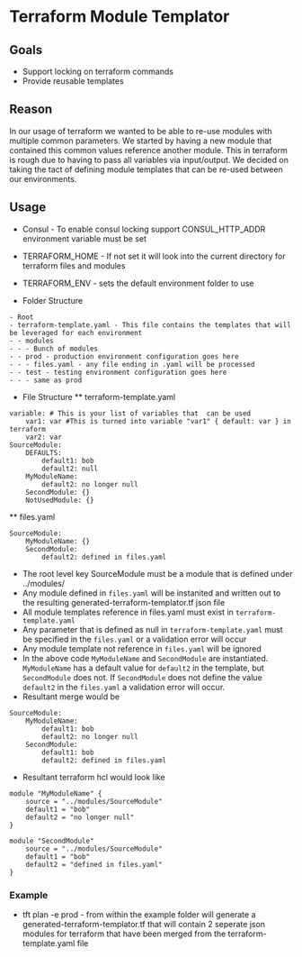Terraform Module Templator
================

## Goals
* Support locking on terraform commands
* Provide reusable templates


## Reason
In our usage of terraform we wanted to be able to re-use modules with multiple common parameters.  We started by having a new module that contained this common values reference another module.  This in terraform is rough due to having to pass all variables via input/output.  We decided on taking the tact of defining module templates that can be re-used between our environments.

## Usage
* Consul - To enable consul locking support CONSUL_HTTP_ADDR environment variable must be set
* TERRAFORM_HOME - If not set it will look into the current directory for terraform files and modules
* TERRAFORM_ENV - sets the default environment folder to use

* Folder Structure
```
- Root
- terraform-template.yaml - This file contains the templates that will be leveraged for each environment
- - modules
- - - Bunch of modules
- - prod - production environment configuration goes here
- - - files.yaml - any file ending in .yaml will be processed
- - test - testing environment configuration goes here
- - - same as prod
```

* File Structure
** terraform-template.yaml
```!yaml
variable: # This is your list of variables that  can be used
    var1: var #This is turned into variable "var1" { default: var } in terraform
    var2: var
SourceModule:
    DEFAULTS:
        default1: bob
        default2: null
    MyModuleName:
        default2: no longer null
    SecondModule: {}
    NotUsedModule: {}
```
**  files.yaml
```!yaml
SourceModule:
    MyModuleName: {}
    SecondModule:
        default2: defined in files.yaml
```

* The root level key SourceModule must be a module that is defined under ../modules/
* Any module defined in `files.yaml` will be instanited and written out to the resulting generated-terraform-templator.tf json file
* All module templates reference in files.yaml must exist in `terraform-template.yaml`
* Any parameter that is defined as null in `terraform-template.yaml` must be specified in the `files.yaml` or a validation error will occur
* Any module template not reference in `files.yaml` will be ignored
* In the above code `MyModuleName` and `SecondModule` are instantiated.  `MyModuleName` has a default value for `default2` in the template, but `SecondModule` does not.  If `SecondModule` does not define the value `default2` in the `files.yaml` a validation error will occur.
* Resultant merge would be
```!yaml
SourceModule:
    MyModuleName:
        default1: bob
        default2: no longer null
    SecondModule:
        default1: bob
        default2: defined in files.yaml
```
* Resultant terraform hcl would look like
```
module "MyModuleName" {
    source = "../modules/SourceModule"
    default1 = "bob"
    default2 = "no longer null"
}

module "SecondModule"
    source = "../modules/SourceModule"
    default1 = "bob"
    default2 = "defined in files.yaml"
}

```


### Example
* tft plan -e prod - from within the example folder will generate a generated-terraform-templator.tf that will contain 2 seperate json modules for terraform that have been merged from the terraform-template.yaml file


